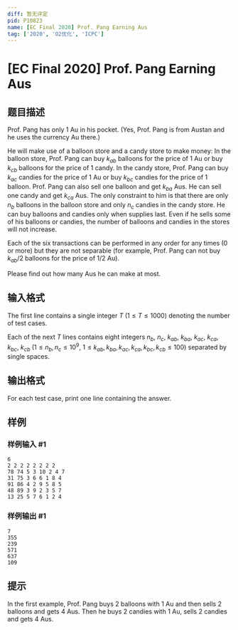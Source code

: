 ```yaml
---
diff: 暂无评定
pid: P10823
name: [EC Final 2020] Prof. Pang Earning Aus
tag: ['2020', 'O2优化', 'ICPC']
---
```

# [EC Final 2020] Prof. Pang Earning Aus
## 题目描述

Prof. Pang has only $1$ Au in his pocket. (Yes, Prof. Pang is from Austan and he uses the currency Au there.)

He will make use of a balloon store and a candy store to make money: In the balloon store, Prof. Pang can buy $k_{ab}$ balloons for the price of $1$ Au or buy $k_{cb}$ balloons for the price of $1$ candy. In the candy store, Prof. Pang can buy $k_{ac}$ candies for the price of $1$ Au or buy $k_{bc}$ candies for the price of $1$ balloon. Prof. Pang can also sell one balloon and get $k_{ba}$ Aus. He can sell one candy and get $k_{ca}$ Aus. The only constraint to him is that there are only $n_b$ balloons in the balloon store and only $n_c$ candies in the candy store. He can buy balloons and candies only when supplies last. Even if he sells some of his balloons or candies, the number of balloons and candies in the stores will not increase.

Each of the six transactions can be performed in any order for any times ($0$ or more) but they are not separable (for example, Prof. Pang can not buy $k_{ab}/2$ balloons for the price of $1/2$ Au).

Please find out how many Aus he can make at most.
## 输入格式

The first line contains a single integer $T$ ($1\le T\le 1000$) denoting the number of test cases.

Each of the next $T$ lines contains eight integers $n_b$, $n_c$, $k_{ab}$, $k_{ba}$, $k_{ac}$, $k_{ca}$, $k_{bc}$, $k_{cb}$ ($1\le n_b, n_c\le 10^9$, $1\le k_{ab}, k_{ba}, k_{ac}, k_{ca}, k_{bc}, k_{cb}\le 100$) separated by single spaces.
## 输出格式

For each test case, print one line containing the answer.
## 样例

### 样例输入 #1
```
6
2 2 2 2 2 2 2 2
78 74 5 3 10 2 4 7
31 75 3 6 6 1 8 4
91 86 4 2 9 5 8 5
48 89 3 9 2 3 5 7
13 25 5 7 6 1 2 4
```
### 样例输出 #1
```
7
355
239
571
637
109
```
## 提示

In the first example, Prof. Pang buys $2$ balloons with $1$ Au and then sells $2$ balloons and gets $4$ Aus. Then he buys $2$ candies with $1$ Au, sells $2$ candies and gets $4$ Aus.

